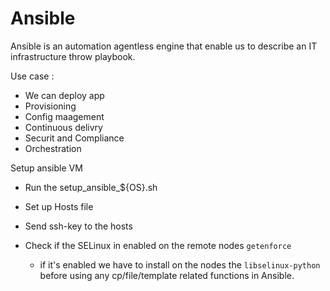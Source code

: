 # Ansible

Ansible is an automation agentless engine that enable us to describe an IT infrastructure throw playbook.   
   
   
Use case :
* We can deploy app
* Provisioning
* Config maagement
* Continuous delivry
* Securit and Compliance
* Orchestration

Setup ansible VM

- Run the setup_ansible_${OS}.sh

- Set up Hosts file

- Send ssh-key to the hosts

- Check if the SELinux in enabled on the remote nodes `getenforce` 
	* if it's enabled we have to install on the nodes the `libselinux-python` before using any cp/file/template related functions in Ansible.


